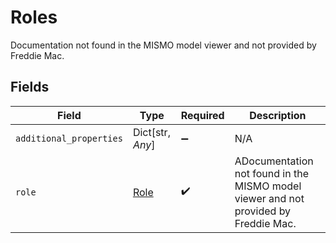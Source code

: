 # Roles

Documentation not found in the MISMO model viewer and not provided by Freddie Mac.


## Fields

| Field                                                                               | Type                                                                                | Required                                                                            | Description                                                                         |
| ----------------------------------------------------------------------------------- | ----------------------------------------------------------------------------------- | ----------------------------------------------------------------------------------- | ----------------------------------------------------------------------------------- |
| `additional_properties`                                                             | Dict[str, *Any*]                                                                    | :heavy_minus_sign:                                                                  | N/A                                                                                 |
| `role`                                                                              | [Role](../../models/shared/role.md)                                                 | :heavy_check_mark:                                                                  | ADocumentation not found in the MISMO model viewer and not provided by Freddie Mac. |